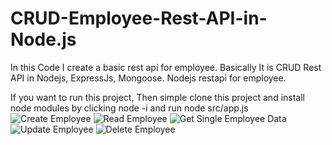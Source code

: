 # CRUD-Employee-Rest-API-in-Node.js
In this Code I create a basic rest api for employee. Basically It is CRUD Rest API in Nodejs, ExpressJs, Mongoose. Nodejs restapi for employee.

If you want to run this project, Then simple clone this project and install node modules by clicking node -i and run node src/app.js
![Create Employee](https://user-images.githubusercontent.com/42673573/218826222-1b82cf51-6967-47f9-80e5-461f3f08f0ea.png)
![Read Employee](https://user-images.githubusercontent.com/42673573/218826256-91992674-4a98-49a7-8b36-f9a2cd9fd4db.png)
![Get Single Employee Data](https://user-images.githubusercontent.com/42673573/218826269-7fd264e4-46e7-46d5-becb-70315ce57b51.png)
![Update Employee](https://user-images.githubusercontent.com/42673573/218826293-6deea6d3-bff0-41b7-bd46-7287d362b619.png)
![Delete Employee](https://user-images.githubusercontent.com/42673573/218826302-3f83156b-50cc-4ba7-8855-010efeb78785.png)
